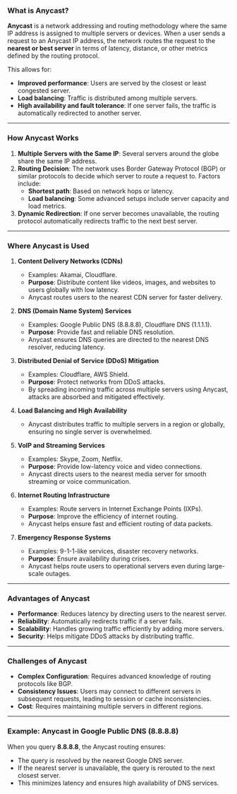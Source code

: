 ### **What is Anycast?**
**Anycast** is a network addressing and routing methodology where the same IP address is assigned to multiple servers or devices. When a user sends a request to an Anycast IP address, the network routes the request to the **nearest or best server** in terms of latency, distance, or other metrics defined by the routing protocol.

This allows for:
- **Improved performance**: Users are served by the closest or least congested server.
- **Load balancing**: Traffic is distributed among multiple servers.
- **High availability and fault tolerance**: If one server fails, the traffic is automatically redirected to another server.

---

### **How Anycast Works**
1. **Multiple Servers with the Same IP**: Several servers around the globe share the same IP address.
2. **Routing Decision**: The network uses Border Gateway Protocol (BGP) or similar protocols to decide which server to route a request to. Factors include:
   - **Shortest path**: Based on network hops or latency.
   - **Load balancing**: Some advanced setups include server capacity and load metrics.
3. **Dynamic Redirection**: If one server becomes unavailable, the routing protocol automatically redirects traffic to the next best server.

---

### **Where Anycast is Used**

1. **Content Delivery Networks (CDNs)**
   - Examples: Akamai, Cloudflare.
   - **Purpose**: Distribute content like videos, images, and websites to users globally with low latency.
   - Anycast routes users to the nearest CDN server for faster delivery.

2. **DNS (Domain Name System) Services**
   - Examples: Google Public DNS (8.8.8.8), Cloudflare DNS (1.1.1.1).
   - **Purpose**: Provide fast and reliable DNS resolution.
   - Anycast ensures DNS queries are directed to the nearest DNS resolver, reducing latency.

3. **Distributed Denial of Service (DDoS) Mitigation**
   - Examples: Cloudflare, AWS Shield.
   - **Purpose**: Protect networks from DDoS attacks.
   - By spreading incoming traffic across multiple servers using Anycast, attacks are absorbed and mitigated effectively.

4. **Load Balancing and High Availability**
   - Anycast distributes traffic to multiple servers in a region or globally, ensuring no single server is overwhelmed.

5. **VoIP and Streaming Services**
   - Examples: Skype, Zoom, Netflix.
   - **Purpose**: Provide low-latency voice and video connections.
   - Anycast directs users to the nearest media server for smooth streaming or voice communication.

6. **Internet Routing Infrastructure**
   - Examples: Route servers in Internet Exchange Points (IXPs).
   - **Purpose**: Improve the efficiency of internet routing.
   - Anycast helps ensure fast and efficient routing of data packets.

7. **Emergency Response Systems**
   - Examples: 9-1-1-like services, disaster recovery networks.
   - **Purpose**: Ensure availability during crises.
   - Anycast helps route users to operational servers even during large-scale outages.

---

### **Advantages of Anycast**
- **Performance**: Reduces latency by directing users to the nearest server.
- **Reliability**: Automatically redirects traffic if a server fails.
- **Scalability**: Handles growing traffic efficiently by adding more servers.
- **Security**: Helps mitigate DDoS attacks by distributing traffic.

---

### **Challenges of Anycast**
- **Complex Configuration**: Requires advanced knowledge of routing protocols like BGP.
- **Consistency Issues**: Users may connect to different servers in subsequent requests, leading to session or cache inconsistencies.
- **Cost**: Requires maintaining multiple servers in different regions.

---

### **Example: Anycast in Google Public DNS (8.8.8.8)**
When you query **8.8.8.8**, the Anycast routing ensures:
- The query is resolved by the nearest Google DNS server.
- If the nearest server is unavailable, the query is rerouted to the next closest server.
- This minimizes latency and ensures high availability of DNS services.

